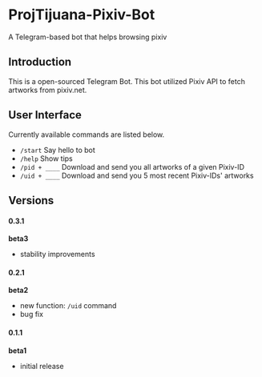 # ProjTijuana-Pixiv-Bot
A Telegram-based bot that helps browsing pixiv

## Introduction

This is a open-sourced Telegram Bot. This bot utilized Pixiv API to fetch artworks from pixiv.net.

## User Interface

Currently available commands are listed below.

- `/start`  Say hello to bot
- `/help`  Show tips
- `/pid + ____` Download and send you all artworks of a given Pixiv-ID
- `/uid + ____` Download and send you 5 most recent Pixiv-IDs' artworks

## Versions

#### 0.3.1

**beta3**

- stability improvements 

#### 0.2.1

**beta2**

- new function: `/uid` command
- bug fix

#### 0.1.1

**beta1**

- initial release



